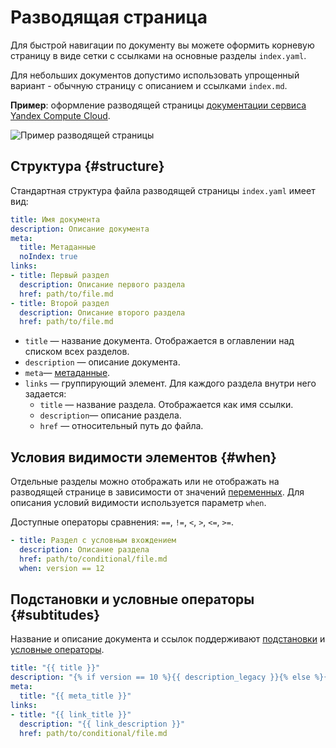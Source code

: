 # Разводящая страница

Для быстрой навигации по документу вы можете оформить корневую страницу в виде сетки с ссылками на основные разделы `index.yaml`.

Для небольших документов допустимо использовать упрощенный вариант - обычную страницу с описанием и ссылками `index.md`.

**Пример**: оформление разводящей страницы [документации сервиса Yandex Compute Cloud](https://cloud.yandex.ru/docs/compute/).

![Пример разводящей страницы](../_images/leading.jpg)

## Структура {#structure}

Стандартная структура файла разводящей страницы `index.yaml` имеет вид:

```yaml
title: Имя документа
description: Описание документа
meta:
  title: Метаданные
  noIndex: true
links:
- title: Первый раздел
  description: Описание первого раздела
  href: path/to/file.md
- title: Второй раздел
  description: Описание второго раздела
  href: path/to/file.md
```
* `title` — название документа. Отображается в оглавлении над списком всех разделов.
* `description` — описание документа.
* `meta`— [метаданные](../syntax/meta.md#meta).
* `links` — группирующий элемент. Для каждого раздела внутри него задается:
    * `title` — название раздела. Отображается как имя ссылки.
    * `description`— описание раздела.
    * `href` — относительный путь до файла.

## Условия видимости элементов {#when}

Отдельные разделы можно отображать или не отображать на разводящей странице в зависимости от значений [переменных](../syntax/vars.md). Для описания условий видимости используется параметр `when`.

Доступные операторы сравнения: `==`, `!=`, `<`, `>`, `<=`, `>=`.

```yaml
- title: Раздел с условным вхождением
  description: Описание раздела
  href: path/to/conditional/file.md
  when: version == 12
```

## Подстановки и условные операторы {#subtitudes}

Название и описание документа и ссылок поддерживают [подстановки](../syntax/vars#subtitudes) и [условные операторы](../syntax/vars#conditions).

```yaml
title: "{{ title }}"
description: "{% if version == 10 %}{{ description_legacy }}{% else %}{{ description }}{% endif %}"
meta:
  title: "{{ meta_title }}"
links:
- title: "{{ link_title }}"
  description: "{{ link_description }}"
  href: path/to/conditional/file.md
```

